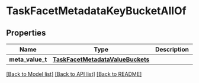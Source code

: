 # TaskFacetMetadataKeyBucketAllOf

## Properties
Name | Type | Description | Notes
------------ | ------------- | ------------- | -------------
**meta_value_t** | [**TaskFacetMetadataValueBuckets**](TaskFacetMetadataValueBuckets.md) |  | [optional] 

[[Back to Model list]](../README.md#documentation-for-models) [[Back to API list]](../README.md#documentation-for-api-endpoints) [[Back to README]](../README.md)


